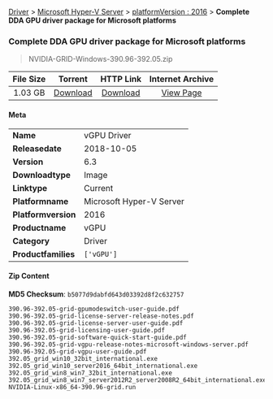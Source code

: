
[Driver](/README.md)  >  [Microsoft Hyper-V Server](/index/Driver/Microsoft_Hyper-V_Server.md)  >  [platformVersion : 2016](/index/Driver/Microsoft_Hyper-V_Server/2016.md)  >  **Complete DDA GPU driver package for Microsoft platforms**


###    Complete DDA GPU driver package for Microsoft platforms

> NVIDIA-GRID-Windows-390.96-392.05.zip   


| **File Size** | **Torrent**  | **HTTP Link** | **Internet Archive** |
|:-------------:|:------------:|:-------------:|:--------------------:|
| 1.03 GB |  [Download](https://archive.org/download/nvgpu_NVIDIA-GRID-Windows-390.96-392.05.zip_7b4bydhr/nvgpu_NVIDIA-GRID-Windows-390.96-392.05.zip_7b4bydhr_archive.torrent)       | [Download](https://archive.org/compress/nvgpu_NVIDIA-GRID-Windows-390.96-392.05.zip_7b4bydhr) | [View Page](https://archive.org/details/nvgpu_NVIDIA-GRID-Windows-390.96-392.05.zip_7b4bydhr)       |

#### Meta

<table>
<tr><td><strong>Name</strong></td><td>vGPU Driver</td></tr>
<tr><td><strong>Releasedate</strong></td><td>2018-10-05</td></tr>
<tr><td><strong>Version</strong></td><td>6.3</td></tr>
<tr><td><strong>Downloadtype</strong></td><td>Image</td></tr>
<tr><td><strong>Linktype</strong></td><td>Current</td></tr>
<tr><td><strong>Platformname</strong></td><td>Microsoft Hyper-V Server</td></tr>
<tr><td><strong>Platformversion</strong></td><td>2016</td></tr>
<tr><td><strong>Productname</strong></td><td>vGPU</td></tr>
<tr><td><strong>Category</strong></td><td>Driver</td></tr>
<tr><td><strong>Productfamilies</strong></td><td><code>['vGPU']</code></td></tr>
</table>

#### Zip Content

**MD5 Checksum**: `b5077d9dabfd643d03392d8f2c632757`

```text
390.96-392.05-grid-gpumodeswitch-user-guide.pdf
390.96-392.05-grid-license-server-release-notes.pdf
390.96-392.05-grid-license-server-user-guide.pdf
390.96-392.05-grid-licensing-user-guide.pdf
390.96-392.05-grid-software-quick-start-guide.pdf
390.96-392.05-grid-vgpu-release-notes-microsoft-windows-server.pdf
390.96-392.05-grid-vgpu-user-guide.pdf
392.05_grid_win10_32bit_international.exe
392.05_grid_win10_server2016_64bit_international.exe
392.05_grid_win8_win7_32bit_international.exe
392.05_grid_win8_win7_server2012R2_server2008R2_64bit_international.exe
NVIDIA-Linux-x86_64-390.96-grid.run
```